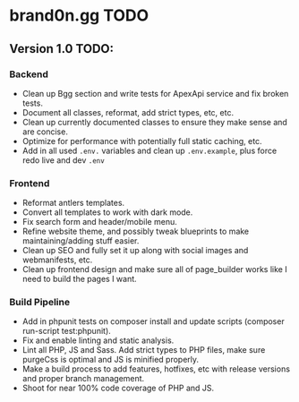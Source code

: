# brand0n.gg TODO

## Version 1.0 TODO:

### Backend

- Clean up Bgg section and write tests for ApexApi service and fix broken tests.
- Document all classes, reformat, add strict types, etc, etc.
- Clean up currently documented classes to ensure they make sense and are concise.
- Optimize for performance with potentially full static caching, etc.
- Add in all used `.env.` variables and clean up `.env.example`, plus force redo live and dev `.env`

### Frontend

- Reformat antlers templates.
- Convert all templates to work with dark mode.
- Fix search form and header/mobile menu.
- Refine website theme, and possibly tweak blueprints to make maintaining/adding stuff easier.
- Clean up SEO and fully set it up along with social images and webmanifests, etc.
- Clean up frontend design and make sure all of page_builder works like I need to build the pages I want.

### Build Pipeline

- Add in phpunit tests on composer install and update scripts (composer run-script test:phpunit).
- Fix and enable linting and static analysis.
- Lint all PHP, JS and Sass. Add strict types to PHP files, make sure purgeCss is optimal and
  JS is minified properly.
- Make a build process to add features, hotfixes, etc with release versions and proper branch management.
- Shoot for near 100% code coverage of PHP and JS.
